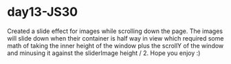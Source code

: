 # day13-JS30
Created a slide effect for images while scrolling down the page. The images will slide down when their container is half way in view which required some math of taking the inner height of the window plus the scrollY of the window and minusing it against the sliderImage height / 2. Hope you enjoy :)
